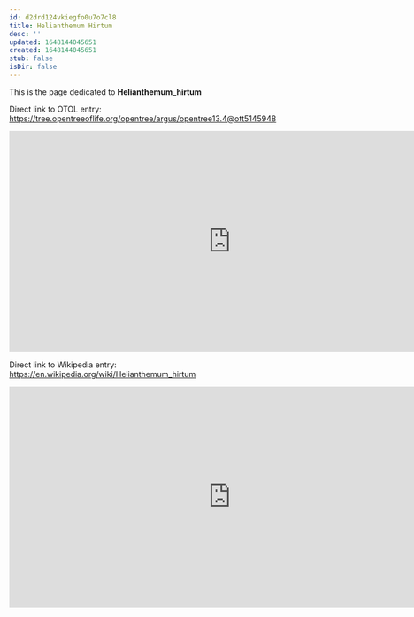 ```yaml
---
id: d2drd124vkiegfo0u7o7cl8
title: Helianthemum Hirtum
desc: ''
updated: 1648144045651
created: 1648144045651
stub: false
isDir: false
---
```

This is the page dedicated to **Helianthemum_hirtum**


Direct link to OTOL entry: https://tree.opentreeoflife.org/opentree/argus/opentree13.4@ott5145948



<html>
    <body>
    <iframe src="https://tree.opentreeoflife.org/opentree/argus/opentree13.4@ott5145948"
    width="800" height="400" frameborder="0" allowfullscreen> </iframe>
    </body>
</html>
    


Direct link to Wikipedia entry: https://en.wikipedia.org/wiki/Helianthemum_hirtum



<html>
    <body>
    <iframe src="https://en.wikipedia.org/wiki/Helianthemum_hirtum"
    width="800" height="400" frameborder="0" allowfullscreen> </iframe>
    </body>
</html>
    
